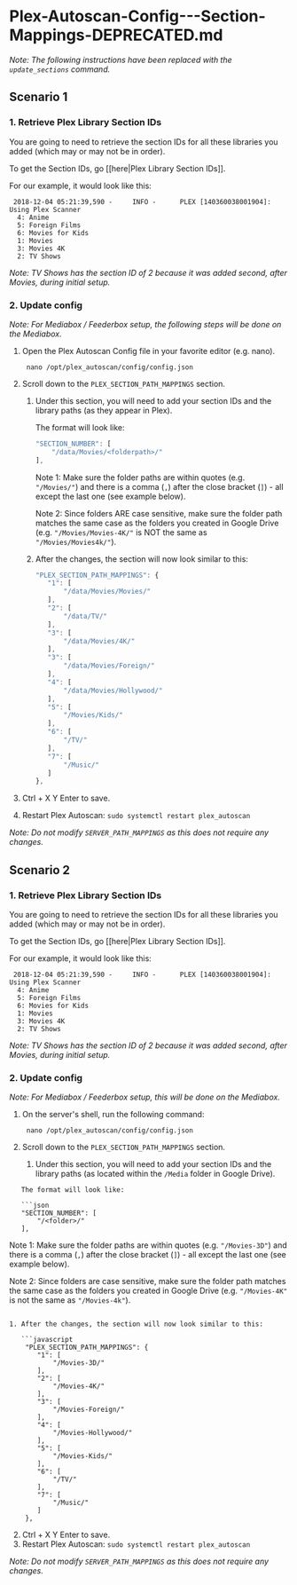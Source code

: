 # Plex-Autoscan-Config---Section-Mappings-DEPRECATED.md

_Note: The following instructions have been replaced with the `update_sections` command._

## Scenario 1

### 1. Retrieve Plex Library Section IDs

You are going to need to retrieve the section IDs for all these libraries you added \(which may or may not be in order\).

To get the Section IDs, go \[\[here\|Plex Library Section IDs\]\].

For our example, it would look like this:

```text
 2018-12-04 05:21:39,590 -     INFO -      PLEX [140360038001904]: Using Plex Scanner
  4: Anime
  5: Foreign Films
  6: Movies for Kids
  1: Movies
  3: Movies 4K
  2: TV Shows
```

_Note: TV Shows has the section ID of 2 because it was added second, after Movies, during initial setup._

### 2. Update config

_Note: For Mediabox / Feederbox setup, the following steps will be done on the Mediabox._

1. Open the Plex Autoscan Config file in your favorite editor \(e.g. nano\).

   ```text
    nano /opt/plex_autoscan/config/config.json
   ```

2. Scroll down to the `PLEX_SECTION_PATH_MAPPINGS` section.
   1. Under this section, you will need to add your section IDs and the library paths \(as they appear in Plex\).

      The format will look like:

      ```javascript
      "SECTION_NUMBER": [
          "/data/Movies/<folderpath>/"
      ],
      ```

      Note 1: Make sure the folder paths are within quotes \(e.g. `"/Movies/"`\) and there is a comma \(`,`\) after the close bracket \(`]`\) - all except the last one \(see example below\).

      Note 2: Since folders ARE case sensitive, make sure the folder path matches the same case as the folders you created in Google Drive \(e.g. `"/Movies/Movies-4K/"` is NOT the same as `"/Movies/Movies4k/"`\).

   2. After the changes, the section will now look similar to this:

      ```javascript
      "PLEX_SECTION_PATH_MAPPINGS": {
         "1": [
             "/data/Movies/Movies/"
         ],
         "2": [
             "/data/TV/"
         ],
         "3": [
             "/data/Movies/4K/"
         ],
         "3": [
             "/data/Movies/Foreign/"
         ],
         "4": [
             "/data/Movies/Hollywood/"
         ],
         "5": [
             "/Movies/Kids/"
         ],
         "6": [
             "/TV/"
         ],
         "7": [
             "/Music/"
         ]
      },
      ```
3. Ctrl + X Y Enter to save.
4. Restart Plex Autoscan: `sudo systemctl restart plex_autoscan`

_Note: Do not modify `SERVER_PATH_MAPPINGS` as this does not require any changes._

## Scenario 2

### 1. Retrieve Plex Library Section IDs

You are going to need to retrieve the section IDs for all these libraries you added \(which may or may not be in order\).

To get the Section IDs, go \[\[here\|Plex Library Section IDs\]\].

For our example, it would look like this:

```text
 2018-12-04 05:21:39,590 -     INFO -      PLEX [140360038001904]: Using Plex Scanner
  4: Anime
  5: Foreign Films
  6: Movies for Kids
  1: Movies
  3: Movies 4K
  2: TV Shows
```

_Note: TV Shows has the section ID of 2 because it was added second, after Movies, during initial setup._

### 2. Update config

_Note: For Mediabox / Feederbox setup, this will be done on the Mediabox._

1. On the server's shell, run the following command:

   ```text
    nano /opt/plex_autoscan/config/config.json
   ```

2. Scroll down to the `PLEX_SECTION_PATH_MAPPINGS` section.
   1. Under this section, you will need to add your section IDs and the library paths \(as located within the `/Media` folder in Google Drive\).

```text
   The format will look like:

   ```json
   "SECTION_NUMBER": [
       "/<folder>/"
   ],
   ```

   Note 1: Make sure the folder paths are within quotes (e.g. `"/Movies-3D"`) and there is a comma (`,`) after the close bracket (`]`) - all except the last one (see example below).

   Note 2: Since folders are case sensitive, make sure the folder path matches the same case as the folders you created in Google Drive (e.g. `"/Movies-4K"` is not the same as `"/Movies-4k"`).
```

1. After the changes, the section will now look similar to this:

   ```javascript
    "PLEX_SECTION_PATH_MAPPINGS": {
       "1": [
           "/Movies-3D/"
       ],
       "2": [
           "/Movies-4K/"
       ],
       "3": [
           "/Movies-Foreign/"
       ],
       "4": [
           "/Movies-Hollywood/"
       ],
       "5": [
           "/Movies-Kids/"
       ],
       "6": [
           "/TV/"
       ],
       "7": [
           "/Music/"
       ]
    },
   ```

2. Ctrl + X Y Enter to save.
3. Restart Plex Autoscan: `sudo systemctl restart plex_autoscan`

_Note: Do not modify `SERVER_PATH_MAPPINGS` as this does not require any changes._

